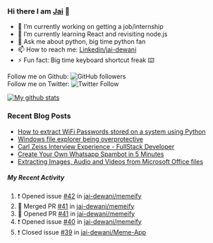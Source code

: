 
### Hi there I am [Jai](https://jaid.tech) 👋

- 🔭 I’m currently working on getting a job/internship
- 🌱 I’m currently learning React and revisiting node.js
- 💬 Ask me about python, big time python fan 
- 📫 How to reach me: [Linkedin/jai-dewani](https://www.linkedin.com/in/jai-dewani)
- ⚡ Fun fact: Big time keyboard shortcut freak :keyboard:

Follow me on Github: ![GitHub followers](https://img.shields.io/github/followers/jai-dewani?label=Follow&style=social)  
Follow me on Twitter: ![Twitter Follow](https://img.shields.io/twitter/follow/jai_dewani?label=Follow&style=social)  

[![My github stats](https://github-readme-stats.vercel.app/api?username=jai-dewani)](https://github.com/jai-dewani?tab=repositories)

### Recent Blog Posts
<!-- BLOG-POST-LIST:START -->
- [How to extract WiFi Passwords stored on a system using Python](https://blogs.jaid.tech/extract-wifi-passwords/)
- [Windows file explorer being overprotective](https://blogs.jaid.tech/windows-file-structure/)
- [Carl Zeiss Interview Experience - FullStack Developer](https://blogs.jaid.tech/carl-zeiss-interview-experience/)
- [Create Your Own Whatsapp Spambot in 5 Minutes](https://blogs.jaid.tech/automate-whatsapp/)
- [Extracting Images, Audio and Videos from Microsoft Office files](https://blogs.jaid.tech/extracting-data-from-microsoft-office/)
<!-- BLOG-POST-LIST:END -->

##### My Recent Activity
<!--START_SECTION:activity-->
1. ❗️ Opened issue [#42](https://github.com/jai-dewani/memeify/issues/42) in [jai-dewani/memeify](https://github.com/jai-dewani/memeify)
2. 🎉 Merged PR [#41](https://github.com/jai-dewani/memeify/pull/41) in [jai-dewani/memeify](https://github.com/jai-dewani/memeify)
3. 💪 Opened PR [#41](https://github.com/jai-dewani/memeify/pull/41) in [jai-dewani/memeify](https://github.com/jai-dewani/memeify)
4. ❗️ Opened issue [#40](https://github.com/jai-dewani/memeify/issues/40) in [jai-dewani/memeify](https://github.com/jai-dewani/memeify)
5. ❗️ Closed issue [#39](https://github.com/jai-dewani/Meme-App/issues/39) in [jai-dewani/Meme-App](https://github.com/jai-dewani/Meme-App)
<!--END_SECTION:activity-->
